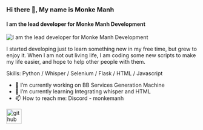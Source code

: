 ### Hi there 👋, My name is Monke Manh
#### I am the lead developer for Monke Manh Development
![I am the lead developer for Monke Manh Development](https://media.tenor.com/Mqw4IidWfgoAAAAd/sea-monkey.gif)

I started developing just to learn something new in my free time, but grew to enjoy it. When I am not out living life, I am coding some new scripts to make my life easier, and hope to help other people with them.

Skills: Python / Whisper / Selenium / Flask / HTML / Javascript

- 🔭 I’m currently working on BB Services Generation Machine 
- 🌱 I’m currently learning Integrating whisper and HTML 
- 📫 How to reach me: Discord - monkemanh 


[<img src='https://cdn.jsdelivr.net/npm/simple-icons@3.0.1/icons/github.svg' alt='github' height='40'>](https://github.com/MonkeManh)  

